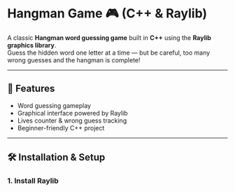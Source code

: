 # Hangman Game 🎮 (C++ & Raylib)

A classic **Hangman word guessing game** built in **C++** using the **Raylib graphics library**.  
Guess the hidden word one letter at a time — but be careful, too many wrong guesses and the hangman is complete!

---

## 🚀 Features
- Word guessing gameplay
- Graphical interface powered by Raylib
- Lives counter & wrong guess tracking
- Beginner-friendly C++ project

---

## 🛠️ Installation & Setup

### 1. Install Raylib
